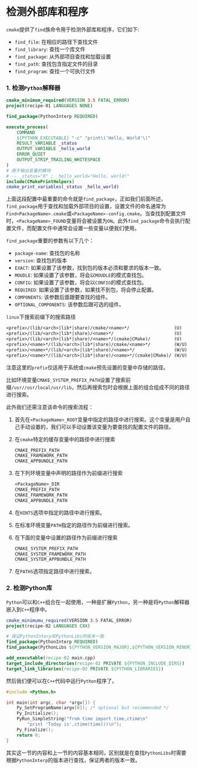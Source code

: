 # 检测外部库和程序

`cmake`提供了`find`族命令用于检测外部库和程序，它们如下:

+ `find_file`: 在相应的路径下查找文件
+ `find_library`: 查找一个库文件
+ `find_package`: 从外部项目查找和加载设置
+ `find_path`: 查找包含指定文件的目录
+ `find_program`: 查找一个可执行文件

### 1. 检测`Python`解释器

```cmake
cmake_minimum_required(VERSION 3.5 FATAL_ERROR)
project(recipe-01 LANGUAGES NONE)

find_package(PythonInterp REQUIRED)

execute_process(
	COMMAND
	${PYTHON_EXECUTABLE} "-c" "print\('Hello, World'\)"
	RESULT_VARIABLE _status
	OUTPUT_VARIABLE _hello_world
	ERROR_QUIET
	OUTPUT_STRIP_TRAILING_WHITESPACE
)
# 用于输出变量的模块
# -- _status="0" ; _hello_world="Hello, world!"
include(CMakePrintHelpers)
cmake_print_variables(_status _hello_world)
```

上面这段配置中最重要的命令就是`find_package`，正如我们前面所述，`find_package`用于查找和加载外部项目的设置，设置文件的命名通常为`Find<PackageName>.cmake`或`<PackageName>-config.cmake`。当查找到配置文件时，`<PackageName>_FOUND`变量将会被设置为`ON`。此外`find_package`命令会执行配置文件，而配置文件中通常会设置一些变量以便我们使用。

`find_package`重要的参数有以下几个：

+ `package-name`: 查找包的名称
+ `version`: 查找包的版本
+ `EXACT`: 如果设置了该参数，找到包的版本必须和要求的版本一致。
+ `MOUDLE`: 如果设置了该参数，将会以`MOUDLE`的模式查找包。
+ `CONFIG`: 如果设置了该参数，将会以`CONFIG`的模式查找包。
+ `REQUIRED`: 如果设置了该参数，如果找不到包，将会停止配置。
+ `COMPONENTS`: 该参数后面跟要查找的组件。
+ `OPTIONAL_COMPONENTS`: 该参数后跟可选的组件。

`linux`下搜索前缀下的搜索路径

```txt
<prefix>/(lib/<arch>|lib*|share)/cmake/<name>*/                 (U)
<prefix>/(lib/<arch>|lib*|share)/<name>*/                       (U)
<prefix>/(lib/<arch>|lib*|share)/<name>*/(cmake|CMake)/         (U)
<prefix>/<name>*/(lib/<arch>|lib*|share)/cmake/<name>*/         (W/U)
<prefix>/<name>*/(lib/<arch>|lib*|share)/<name>*/               (W/U)
<prefix>/<name>*/(lib/<arch>|lib*|share)/<name>*/(cmake|CMake)/ (W/U)
```

注意这里的`prefix`仅适用于系统或`cmake`预先设置的变量中存储的路径。

比如环境变量`CMAKE_SYSTEM_PREFIX_PATH`设置了搜索前缀`/usr//usr/local/usr/lib`，然后再搜索包时会根据上面的组合组成不同的路径进行搜索。

此外我们还需注意该命令的搜索流程：

1. 首先在`<PackageName>_ROOT`变量中指定的路径中进行搜索。这个变量是用户自己手动设置的，我们可以手动设置该变量为要查找的配置文件的路径。

2. 在`cmake`特定的缓存变量中的路径中进行搜索

   ```txt
   CMAKE_PREFIX_PATH
   CMAKE_FRAMEWORK_PATH
   CMAKE_APPBUNDLE_PATH
   ```

3. 在下列环境变量中声明的路径作为前缀进行搜索

   ```txt
   <PackageName>_DIR
   CMAKE_PREFIX_PATH
   CMAKE_FRAMEWORK_PATH
   CMAKE_APPBUNDLE_PATH
   ```

4. 在`HINTS`选项中指定的路径中进行搜索。

5. 在标准环境变量`PATH`指定的路径作为前缀进行搜索。

6. 在下面的变量中设置的路径作为前缀进行搜索

   ```txt
   CMAKE_SYSTEM_PREFIX_PATH
   CMAKE_SYSTEM_FRAMEWORK_PATH
   CMAKE_SYSTEM_APPBUNDLE_PATH
   ```

7. 在`PATHS`选项指定路径中进行搜索。

### 2. 检测Python库

`Python`可以和`C++`组合在一起使用，一种是扩展`Python`，另一种是将`Python`解释器嵌入到`C++`程序中。

```cmake
cmake_minimumu_required(VERSION 3.5 FATAL_ERROR)
project(recipe-02 LANGUAGES CXX)

# 保证PythonInterp和PythonLibs的版本一致
find_package(PythonInterp REQUIRED)
find_package(PythonLibs ${PYTHON_VERSION_MAJOR}.${PYTHON_VERSION_MINOR} EXACT REQUIRED)

add_executable(recipe-02 main.cpp)
target_include_directories(recipe-02 PRIVATE ${PYTHON_INCLUDE_DIRS})
target_link_libraries(recipe-02 PRIVATE ${PYTHON_LIBRARIES})
```

然后我们便可以在`C++`代码中运行`Python`程序了。

```c++
#include <Python.h>

int main(int argc, char *argv[]) {
	Py_SetProgramName(argv[0]); /* optional but recommended */
	Py_Initialize();
	PyRun_SimpleString("from time import time,ctime\n"
		"print 'Today is',ctime(time())\n");
	Py_Finalize();
	return 0;
}
```

其实这一节的内容和上一节的内容基本相同，区别就是在查找`PythonLibs`时需要根据`PythonInterp`的版本进行查找，保证两者的版本一致。